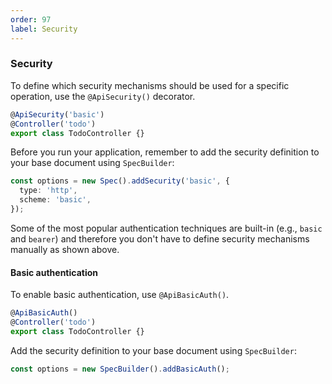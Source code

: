 ```yaml
---
order: 97
label: Security
---
```


### Security

To define which security mechanisms should be used for a specific operation, use the `@ApiSecurity()` decorator.

```ts
@ApiSecurity('basic')
@Controller('todo')
export class TodoController {}
```

Before you run your application, remember to add the security definition to your base document using `SpecBuilder`:

```ts
const options = new Spec().addSecurity('basic', {
  type: 'http',
  scheme: 'basic',
});
```

Some of the most popular authentication techniques are built-in (e.g., `basic` and `bearer`) and therefore you don't have to define security mechanisms manually as shown above.

#### Basic authentication

To enable basic authentication, use `@ApiBasicAuth()`.

```ts
@ApiBasicAuth()
@Controller('todo')
export class TodoController {}
```

Add the security definition to your base document using `SpecBuilder`:

```ts
const options = new SpecBuilder().addBasicAuth();
```
